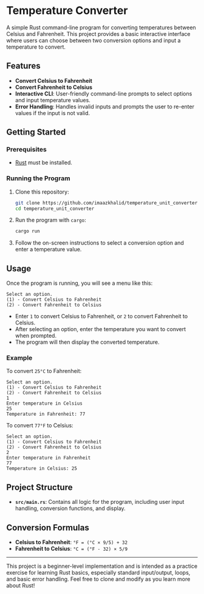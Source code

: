 # Temperature Converter

A simple Rust command-line program for converting temperatures between Celsius and Fahrenheit. This project provides a basic interactive interface where users can choose between two conversion options and input a temperature to convert.

## Features

- **Convert Celsius to Fahrenheit**
- **Convert Fahrenheit to Celsius**
- **Interactive CLI**: User-friendly command-line prompts to select options and input temperature values.
- **Error Handling**: Handles invalid inputs and prompts the user to re-enter values if the input is not valid.

## Getting Started

### Prerequisites

- [Rust](https://www.rust-lang.org/tools/install) must be installed.

### Running the Program

1. Clone this repository:

    ```sh
    git clone https://github.com/imaazkhalid/temperature_unit_converter.git
    cd temperature_unit_converter
    ```

2. Run the program with `cargo`:

    ```sh
    cargo run
    ```

3. Follow the on-screen instructions to select a conversion option and enter a temperature value.

## Usage

Once the program is running, you will see a menu like this:

```plaintext
Select an option.
(1) - Convert Celsius to Fahrenheit
(2) - Convert Fahrenheit to Celsius
```

- Enter `1` to convert Celsius to Fahrenheit, or `2` to convert Fahrenheit to Celsius.
- After selecting an option, enter the temperature you want to convert when prompted.
- The program will then display the converted temperature.

### Example

To convert `25°C` to Fahrenheit:

```plaintext
Select an option.
(1) - Convert Celsius to Fahrenheit
(2) - Convert Fahrenheit to Celsius
1
Enter temperature in Celsius
25
Temperature in Fahrenheit: 77
```

To convert `77°F` to Celsius:

```plaintext
Select an option.
(1) - Convert Celsius to Fahrenheit
(2) - Convert Fahrenheit to Celsius
2
Enter temperature in Fahrenheit
77
Temperature in Celsius: 25
```

## Project Structure

- **`src/main.rs`**: Contains all logic for the program, including user input handling, conversion functions, and display.

## Conversion Formulas

- **Celsius to Fahrenheit**: `°F = (°C × 9/5) + 32`
- **Fahrenheit to Celsius**: `°C = (°F - 32) × 5/9`

---

This project is a beginner-level implementation and is intended as a practice exercise for learning Rust basics, especially standard input/output, loops, and basic error handling. Feel free to clone and modify as you learn more about Rust!
